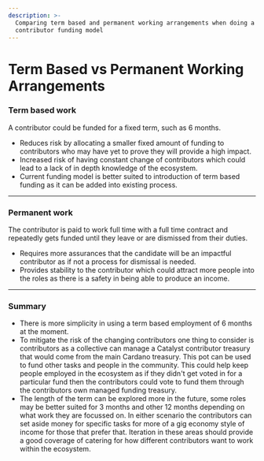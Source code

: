 ```yaml
---
description: >-
  Comparing term based and permanent working arrangements when doing a
  contributor funding model
---
```


# Term Based vs Permanent Working Arrangements

### **Term based work**

A contributor could be funded for a fixed term, such as 6 months.

* Reduces risk by allocating a smaller fixed amount of funding to contributors who may have yet to prove they will provide a high impact.
* Increased risk of having constant change of contributors which could lead to a lack of in depth knowledge of the ecosystem.
* Current funding model is better suited to introduction of term based funding as it can be added into existing process.

****

### **Permanent work**

The contributor is paid to work full time with a full time contract and repeatedly gets funded until they leave or are dismissed from their duties.

* Requires more assurances that the candidate will be an impactful contributor as if not a process for dismissal is needed.
* Provides stability to the contributor which could attract more people into the roles as there is a safety in being able to produce an income.

****

### **Summary**

* There is more simplicity in using a term based employment of 6 months at the moment.&#x20;
* To mitigate the risk of the changing contributors one thing to consider is contributors as a collective can manage a Catalyst contributor treasury that would come from the main Cardano treasury. This pot can be used to fund other tasks and people in the community. This could help keep people employed in the ecosystem as if they didn't get voted in for a particular fund then the contributors could vote to fund them through the contributors own managed funding treasury.
* The length of the term can be explored more in the future, some roles may be better suited for 3 months and other 12 months depending on what work they are focussed on. In either scenario the contributors can set aside money for specific tasks for more of a gig economy style of income for those that prefer that. Iteration in these areas should provide a good coverage of catering for how different contributors want to work within the ecosystem.
